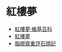 # 紅樓夢

- [紅樓夢·維基百科](https://zh.wikipedia.org/wiki/%E7%BA%A2%E6%A5%BC%E6%A2%A6)
- [紅樓夢](https://zh.wikisource.org/wiki/%E7%B4%85%E6%A8%93%E5%A4%A2)
- [脂硯齋重評石頭記](https://zh.wikisource.org/wiki/%E8%84%82%E7%A1%AF%E9%BD%8B%E9%87%8D%E8%A9%95%E7%9F%B3%E9%A0%AD%E8%A8%98)